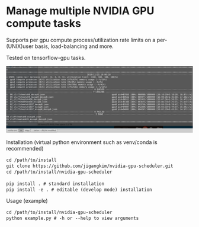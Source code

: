 # Manage multiple NVIDIA GPU compute tasks

Supports per gpu compute process/utilization rate limits on a per-(UNIX)user basis, load-balancing and more.

Tested on tensorflow-gpu tasks.

<p align="center">
  <img src="screenshot.png"><br>
</p>

Installation (virtual python environment such as venv/conda is recommended)
    
    cd /path/to/install
    git clone https://github.com/jigangkim/nvidia-gpu-scheduler.git
    cd /path/to/install/nvidia-gpu-scheduler

    pip install . # standard installation
    pip install -e . # editable (develop mode) installation
    
Usage (example)
    
    cd /path/to/install/nvidia-gpu-scheduler
    python example.py # -h or --help to view arguments
